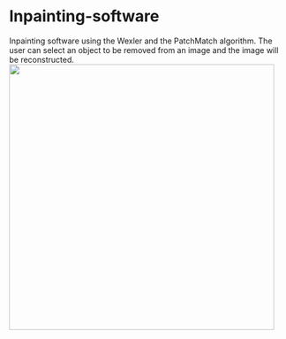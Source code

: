 # Inpainting-software
Inpainting software using the Wexler and the PatchMatch algorithm.
The user can select an object to be removed from an image and the image will be reconstructed.
<img align="center" width="480" src="https://github.com/BakaQuy/Inpainting-software/blob/master/Example.png">
